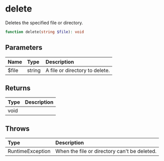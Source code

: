 # delete

Deletes the specified file or directory.

```php
function delete(string $file): void
```

## Parameters

| Name | Type | Description |
| :--- | :--- | :--- |
| $file | string | A file or directory to delete. |

## Returns

| Type | Description |
| :--- | :--- |
| void |  |

## Throws

| Type | Description |
| :--- | :--- |
| RuntimeException | When the file or directory can't be deleted. |